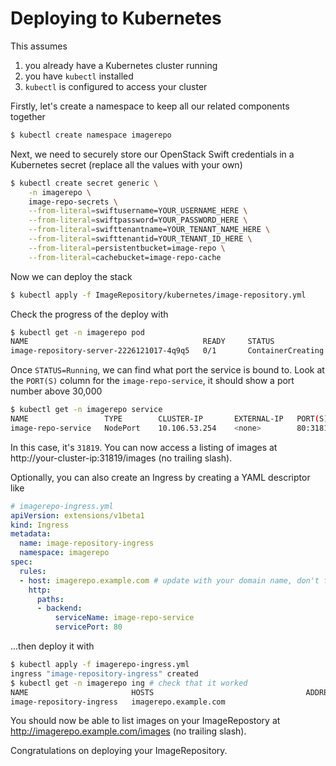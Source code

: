 # Deploying to Kubernetes

This assumes
 1. you already have a Kubernetes cluster running
 1. you have `kubectl` installed
 1. `kubectl` is configured to access your cluster

Firstly, let's create a namespace to keep all our related components together
```bash
$ kubectl create namespace imagerepo
```

Next, we need to securely store our OpenStack Swift credentials in a Kubernetes secret (replace all the values with your own)
```bash
$ kubectl create secret generic \
    -n imagerepo \
    image-repo-secrets \
    --from-literal=swiftusername=YOUR_USERNAME_HERE \
    --from-literal=swiftpassword=YOUR_PASSWORD_HERE \
    --from-literal=swifttenantname=YOUR_TENANT_NAME_HERE \
    --from-literal=swifttenantid=YOUR_TENANT_ID_HERE \
    --from-literal=persistentbucket=image-repo \
    --from-literal=cachebucket=image-repo-cache
```

Now we can deploy the stack
```bash
$ kubectl apply -f ImageRepository/kubernetes/image-repository.yml
```

Check the progress of the deploy with
```bash
$ kubectl get -n imagerepo pod
NAME                                       READY     STATUS              RESTARTS   AGE
image-repository-server-2226121017-4q9q5   0/1       ContainerCreating   0          41s
```

Once `STATUS=Running`, we can find what port the service is bound to. Look at the `PORT(S)` column for the `image-repo-service`, it should show a port number above 30,000
```bash
$ kubectl get -n imagerepo service
NAME                 TYPE        CLUSTER-IP       EXTERNAL-IP   PORT(S)          AGE
image-repo-service   NodePort    10.106.53.254    <none>        80:31819/TCP     10m
```

In this case, it's `31819`. You can now access a listing of images at http://your-cluster-ip:31819/images (no trailing slash).

Optionally, you can also create an Ingress by creating a YAML descriptor like
```yaml
# imagerepo-ingress.yml
apiVersion: extensions/v1beta1
kind: Ingress
metadata:
  name: image-repository-ingress
  namespace: imagerepo
spec:
  rules:
  - host: imagerepo.example.com # update with your domain name, don't forget to create the DNS entry
    http:
      paths:
      - backend:
          serviceName: image-repo-service
          servicePort: 80
```
...then deploy it with
```bash
$ kubectl apply -f imagerepo-ingress.yml
ingress "image-repository-ingress" created
$ kubectl get -n imagerepo ing # check that it worked
NAME                       HOSTS                                  ADDRESS   PORTS     AGE
image-repository-ingress   imagerepo.example.com                            80        1m
```
You should now be able to list images on your ImageRepostory at http://imagerepo.example.com/images (no trailing slash).

Congratulations on deploying your ImageRepository.
